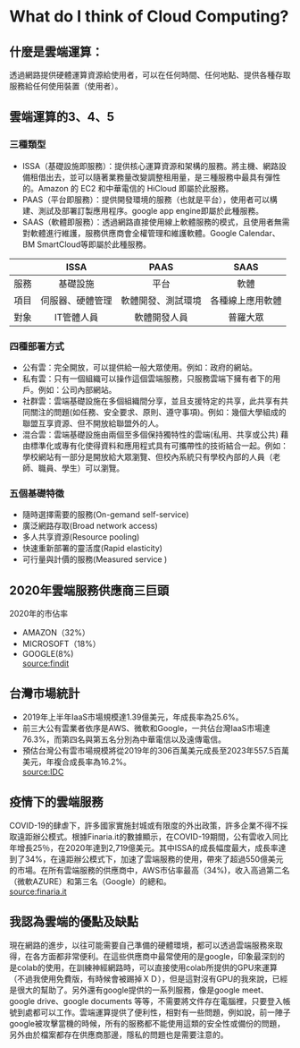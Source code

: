 # What do I think of Cloud Computing?
## 什麼是雲端運算：
透過網路提供硬體運算資源給使用者，可以在任何時間、任何地點、提供各種存取服務給任何使用裝置（使用者）。
  
## 雲端運算的3、4、5
### 三種類型
* ISSA（基礎設施即服務）：提供核心運算資源和架構的服務。將主機、網路設備租借出去，並可以隨著業務量改變調整租用量，是三種服務中最具有彈性的。Amazon 的 EC2 和中華電信的 HiCloud 即屬於此服務。
* PAAS（平台即服務）：提供開發環境的服務（也就是平台），使用者可以構建、測試及部署訂製應用程序。google app engine即屬於此種服務。
* SAAS（軟體即服務）：透過網路直接使用線上軟體服務的模式，且使用者無需對軟體進行維護，服務供應商會全權管理和維護軟體。Google Calendar、BM SmartCloud等即屬於此種服務。

|       | ISSA            | PAAS           | SAAS           | 
| :---: | :-------------: | :------------: | :------------: |
| 服務   | 基礎設施         | 平台            | 軟體           |
| 項目   | 伺服器、硬體管理  | 軟體開發、測試環境 | 各種線上應用軟體 |
| 對象   | IT管體人員       | 軟體開發人員     | 普羅大眾        |

### 四種部署方式
* 公有雲：完全開放，可以提供給一般大眾使用。例如：政府的網站。
* 私有雲：只有一個組織可以操作這個雲端服務，只服務雲端下擁有者下的用戶。例如：公司內部網站。
* 社群雲：雲端基礎設施在多個組織間分享，並且支援特定的共享，此共享有共同關注的問題(如任務、安全要求、原則、遵守事項)。例如：幾個大學組成的聯盟互享資源、但不開放給聯盟外的人。
* 混合雲：雲端基礎設施由兩個至多個保持獨特性的雲端(私用、共享或公共) 藉由標準化或專有化使得資料和應用程式具有可攜帶性的技術結合一起。例如：學校網站有一部分是開放給大眾瀏覽、但校內系統只有學校內部的人員（老師、職員、學生）可以瀏覽。
### 五個基礎特徵
* 隨時選擇需要的服務(On-gemand self-service)
* 廣泛網路存取(Broad network access)
* 多人共享資源(Resource pooling)
* 快速重新部署的靈活度(Rapid elasticity)
* 可行量與計價的服務(Measured service )

## 2020年雲端服務供應商三巨頭
2020年的市佔率
* AMAZON（32%）
* MICROSOFT（18%）
* GOOGLE(8%)  
[source:findit](https://findit.org.tw/researchPageV2.aspx?pageId=1405)

## 台灣市場統計
* 2019年上半年IaaS市場規模達1.39億美元，年成長率為25.6%。
* 前三大公有雲業者依序是AWS、微軟和Google，一共佔台灣IaaS市場達76.3%，而第四名與第五名分別為中華電信以及遠傳電信。
* 預估台灣公有雲市場規模將從2019年的306百萬美元成長至2023年557.5百萬美元，年複合成長率為16.2%。  
[source:IDC](https://www.idc.com/getdoc.jsp?containerId=prAP46158420)
 
## 疫情下的雲端服務
COVID-19的肆虐下，許多國家實施封城或有限度的外出政策，許多企業不得不採取遠距辦公模式。根據Finaria.it的數據顯示，在COVID-19期間，公有雲收入同比年增長25％，在2020年達到2,719億美元。其中ISSA的成長幅度最大，成長率達到了34%，在遠距辦公模式下，加速了雲端服務的使用，帶來了超過550億美元的市場。在所有雲端服務的供應商中，AWS市佔率最高（34%)，收入高過第二名（微軟AZURE）和第三名（Google）的總和。  
[source:finaria.it](https://www.finaria.it/pr/public-cloud-revenues-to-hit-338b-in-2021-a-25-jump-in-a-year/)

## 我認為雲端的優點及缺點
現在網路的進步，以往可能需要自己準備的硬體環境，都可以透過雲端服務來取得，在各方面都非常便利。在這些供應商中最常使用的是google，印象最深刻的是colab的使用，在訓練神經網路時，可以直接使用colab所提供的GPU來運算（不過我使用免費版，有時候會被踢掉ＸＤ），但是這對沒有GPU的我來說，已經是很大的幫助了。另外還有google提供的一系列服務，像是google meet、google drive、google documents 等等，不需要將文件存在電腦裡，只要登入帳號到處都可以工作。雲端運算提供了便利性，相對有一些問題，例如說，前一陣子google被攻擊當機的時候，所有的服務都不能使用這類的安全性或備份的問題，另外由於檔案都存在供應商那邊，隱私的問題也是需要注意的。


